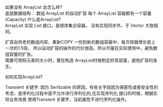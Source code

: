如果没有 ArrayList 会怎么样?    
底层数据结构：
数组
ArrayList 的自动扩容
每个 ArrayList 容器都有一个容量(Capacity)
什么是ArrayList?  
ArrayList 实现 List 接口，是顺序集合容器。
没有实现同步外，于 Vector 大致相同。

扩容会将老的数组内容，重新COPY 一份到新的数组容器中，每次容器增长是上一次的1.5倍，
所以自动扩容的操作的代价很高，所以尽量在实际使用中，避免数组容量的扩张。  
需要可预知元素的大小时，要在构造 ArrayList时候制定好其容量，避免扩容的发生。


如何实现ArrayList?

Transient 关键字:
因为 Serilizable 的原因，有些关字段因为保密性或者安全性的考虑，是序列化过程中是不允许进行序列化的,在实现序列化
接口的时候，根据实际业务场景 使用Transient 关键字，当前属性不进行序列化操作。